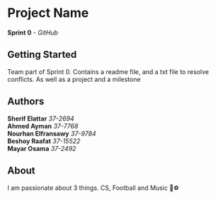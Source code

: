 # Project Name<br>
**Sprint 0** - *GitHub*

## Getting Started<br>
Team part of Sprint 0. Contains a readme file, and a txt file to resolve conflicts. As well as a project and a milestone

## Authors<br>
**Sherif Elattar** *37-2694*<br>
**Ahmed Ayman** *37-7768*<br>
**Nourhan Elfransawy** *37-9784*<br>
**Beshoy Raafat** *37-15522*<br>
**Mayar Osama** *37-2492*<br>

## About<br>
I am passionate about 3 things. CS, Football and Music  :musical_note::soccer: